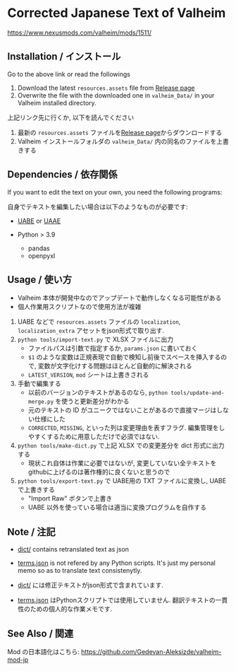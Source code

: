 # Corrected Japanese Text of Valheim

https://www.nexusmods.com/valheim/mods/1511/

## Installation / インストール

Go to the above link or read the followings

1. Download the latest `resources.assets` file from [Release page](https://github.com/Gedevan-Aleksizde/valheim-ja/releases)
2. Overwrite the file with the downloaded one in  `valheim_Data/` in your Valheim installed directory.

上記リンク先に行くか, 以下を読んでください

1. 最新の `resources.assets` ファイルを[Release page](https://github.com/Gedevan-Aleksizde/valheim-ja/releases)からダウンロードする
2. Valheim インストールフォルダの `valheim_Data/` 内の同名のファイルを上書きする

## Dependencies / 依存関係

If you want to edit the text on your own, you need the following programs:

自身でテキストを編集したい場合は以下のようなものが必要です:

* [UABE](https://github.com/DerPopo/UABE) or [UAAE](https://github.com/Igor55x/UAAE)
* Python > 3.9

    * pandas
    * openpyxl

## Usage / 使い方

* Valheim 本体が開発中なのでアップデートで動作しなくなる可能性がある
* 個人作業用スクリプトなので使用方法が複雑

1. UABE などで `resources.assets` ファイルの `localization`, `localization_extra` アセットをjson形式で取り出す.
1.  `python tools/import-text.py` で XLSX ファイルに出力
    * ファイルパスは引数で指定するか, `params.json` に書いておく
    * `$1` のような変数は正規表現で自動で検知し前後でスペースを挿入するので, 変数が文字化けする問題はほとんど自動的に解決される
    * `LATEST_VERSION`, `mod` シートは上書きされる
1. 手動で編集する
    * 以前のバージョンのテキストがあるのなら, `python tools/update-and-merge.py` を使うと更新差分がわかる
    * 元のテキストの ID がユニークではないことがあるので直接マージはしない仕様にした
    * `CORRECTED`, `MISSING`, といった列は変更理由を表すフラグ. 編集管理をしやすくするために用意しただけで必須ではない. 
1. `python tools/make-dict.py` で上記 XLSX での変更差分を dict 形式に出力する
	* 現状これ自体は作業に必要ではないが, 変更していない全テキストをgithubに上げるのは著作権的に良くないと思うので
1. `python tools/export-text.py` で UABE用の TXT ファイルに変換し, UABE で上書きする
    * "Import Raw" ボタンで上書き
    * UABE 以外を使っている場合は適当に変換プログラムを自作する


## Note / 注記

* [dict/](dict/) contains retranslated text as json
* [terms.json](terms.json) is not refered by any Python scripts. It's just my personal memo so as to translate text consistenytly.

* [dict/](dict/) には修正テキストがjson形式で含まれています.
* [terms.json](terms.json) はPythonスクリプトでは使用していません. 翻訳テキストの一貫性のための個人的な作業メモです.


## See Also / 関連

Mod の日本語化はこちら: https://github.com/Gedevan-Aleksizde/valheim-mod-jp
